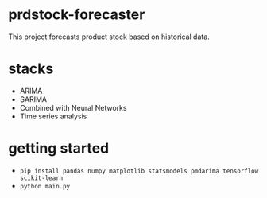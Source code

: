 # prdstock-forecaster
This project forecasts product stock based on historical data.

# stacks
* ARIMA
* SARIMA
* Combined with Neural Networks
* Time series analysis

# getting started
* `pip install pandas numpy matplotlib statsmodels pmdarima tensorflow scikit-learn`
* `python main.py`
